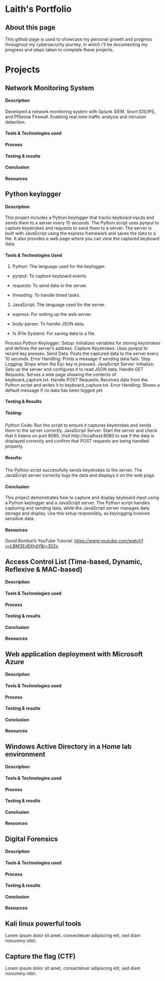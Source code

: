 # Laith's Portfolio
## About this page
This github page is used to showcase my personal growth and progress throughout my cybersecurity journey, in which i'll be documenting my progress and steps taken to complete these projects.
# Projects
## Network Monitoring System
#### Description
Developed a network monitoring system with Splunk SIEM, Snort IDS/IPS, and PfSense Firewall. Enabling real-time traffic analysis and intrusion detection.
#### Tools & Technologies used
#### Process
#### Testing & results
#### Conclusion
#### Resources
## Python keylogger
#### Description
This project includes a Python keylogger that tracks keyboard inputs and sends them to a server every 10 seconds. The Python script uses pynput to capture keystrokes and requests to send them to a server. The server is built with JavaScript using the express framework and saves the data to a file. It also provides a web page where you can view the captured keyboard data.
#### Tools & Technologies Used
1. Python: The language used for the keylogger.

  * pynput: To capture keyboard events.
    
  * requests: To send data to the server.
    
  * threading: To handle timed tasks.
    
2. JavaScript: The language used for the server.
   
  * express: For setting up the web server.
    
  * body-parser: To handle JSON data.
    
  * fs (File System): For saving data to a file.
    
Process
Python Keylogger:
Setup: Initializes variables for storing keystrokes and defines the server’s address.
Capture Keystrokes: Uses pynput to record key presses.
Send Data: Posts the captured data to the server every 10 seconds.
Error Handling: Prints a message if sending data fails.
Stop Logging: Stops when the Esc key is pressed.
JavaScript Server:
Initialize: Sets up the server and configures it to read JSON data.
Handle GET Requests: Serves a web page showing the contents of keyboard_capture.txt.
Handle POST Requests: Receives data from the Python script and writes it to keyboard_capture.txt.
Error Handling: Shows a default message if no data has been logged yet.
#### Testing & Results
##### Testing:
Python Code: Run the script to ensure it captures keystrokes and sends them to the server correctly.
JavaScript Server: Start the server and check that it listens on port 8080. Visit http://localhost:8080 to see if the data is displayed correctly and confirm that POST requests are being handled properly.
##### Results:
The Python script successfully sends keystrokes to the server.
The JavaScript server correctly logs the data and displays it on the web page.
#### Conclusion
This project demonstrates how to capture and display keyboard input using a Python keylogger and a JavaScript server. The Python script handles capturing and sending data, while the JavaScript server manages data storage and display. Use this setup responsibly, as keylogging involves sensitive data.
#### Resources
David Bombal’s YouTube Tutorial: https://www.youtube.com/watch?v=LBM3EzBXhdY&t=302s
## Access Control List (Time-based, Dynamic, Reflexive & MAC-based)
#### Description
#### Tools & Technologies used
#### Process
#### Testing & results
#### Conclusion
#### Resources
## Web application deployment with Microsoft Azure
#### Description
#### Tools & Technologies used
#### Process
#### Testing & results
#### Conclusion
#### Resources
## Windows Active Directory in a Home lab environment
#### Description
#### Tools & Technologies used
#### Process
#### Testing & results
#### Conclusion
#### Resources
## Digital Forensics
#### Description
#### Tools & Technologies used
#### Process
#### Testing & results
#### Conclusion
#### Resources
## Kali linux powerful tools
Lorem ipsum dolor sit amet, consectetuer adipiscing elit, sed diam nonummy nibh.
## Capture the flag (CTF)
Lorem ipsum dolor sit amet, consectetuer adipiscing elit, sed diam nonummy nibh.
